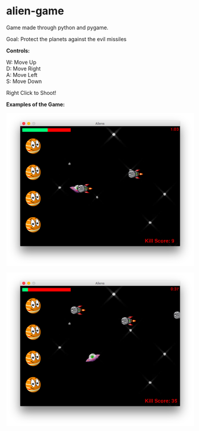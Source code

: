 # alien-game
Game made through python and pygame.

Goal: Protect the planets against the evil missiles 

<b>Controls:</b>

W: Move Up<br>
D: Move Right <br>
A: Move Left <br>
S: Move Down <br>

Right Click to Shoot!


<b>Examples of the Game:</b>


![alt text](https://github.com/afro-nolan/alien-game/blob/master/resources/images/gameplay3.png)


![alt text](https://github.com/afro-nolan/alien-game/blob/master/resources/images/gameplay2.png)


